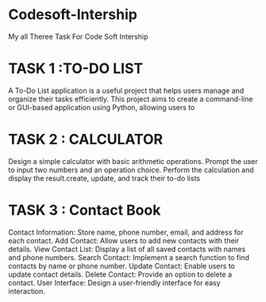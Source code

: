 # Codesoft-Intership
My all Theree Task For Code Soft Intership

# TASK 1 :TO-DO LIST
A To-Do List application is a useful project that helps users manage
and organize their tasks efficiently. This project aims to create a
command-line or GUI-based application using Python, allowing
users to


# TASK 2 : CALCULATOR
Design a simple calculator with basic arithmetic operations.
Prompt the user to input two numbers and an operation choice.
Perform the calculation and display the result.create, update, and track their to-do lists

# TASK 3 : Contact Book
Contact Information: Store name, phone number, email, and address for each contact.
Add Contact: Allow users to add new contacts with their details.
View Contact List: Display a list of all saved contacts with names and phone numbers.
Search Contact: Implement a search function to find contacts by name or phone number.
Update Contact: Enable users to update contact details.
Delete Contact: Provide an option to delete a contact.
User Interface: Design a user-friendly interface for easy interaction.
